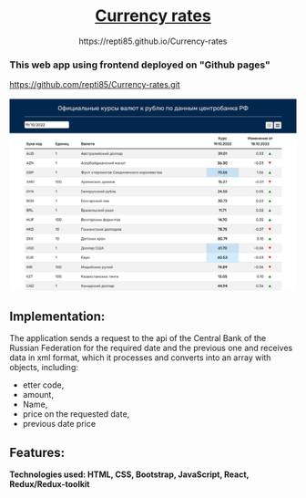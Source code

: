 <h1 align="center">
<a href="https://repti85.github.io/Currency-rates">
Currency rates
</a>
</h1>
<p align="center">https://repti85.github.io/Currency-rates</p>
<h3>This web app using frontend deployed on "Github pages"</h3>
<a href="https://repti85.github.io/Currency-rates/">
  https://github.com/repti85/Currency-rates.git
  </a>
<br><br>
<img src="img/screenshot_cut.png" width="600">

## Implementation:
The application sends a request to the api of the Central Bank of the Russian Federation for the required date and the previous one and receives data in xml format, which it processes and converts into an array with objects, including:
- etter code,
- amount,
- Name,
- price on the requested date,
- previous date price

## Features:
**Technologies used: HTML, CSS, Bootstrap, JavaScript, React, Redux/Redux-toolkit**

